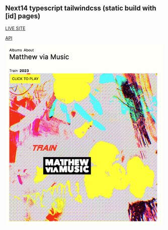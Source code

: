 ## Next14 typescript tailwindcss (static build with [id] pages)

[LIVE SITE](https://mattheweq.com/m-v-m/)

[API](https://mvmapi.olk1.com/albums)

![PREVIEW](preview.png)
